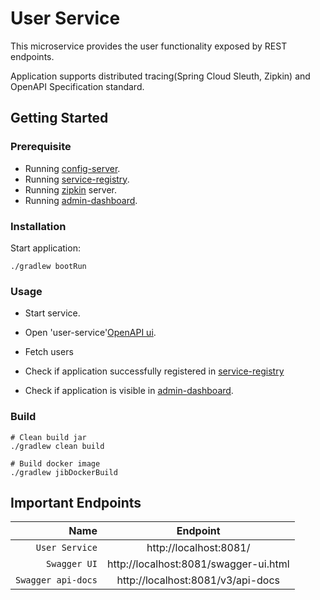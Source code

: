 # User Service

This microservice provides the user functionality exposed by REST endpoints.

Application supports distributed tracing(Spring Cloud Sleuth, Zipkin) and OpenAPI Specification standard.

## Getting Started

### Prerequisite

* Running [config-server](../../config-server).
* Running [service-registry](../../service-registry).
* Running [zipkin](../../..) server.
* Running [admin-dashboard](../../admin-dashboard).

### Installation

Start application:

```
./gradlew bootRun
```

### Usage

* Start service.

* Open 'user-service'[OpenAPI ui](http://localhost:8081/swagger-ui.html).

* Fetch users

* Check if application successfully registered in [service-registry](http://localhost:8761/)

* Check if application is visible in [admin-dashboard](http://localhost:8085/applications).

### Build

```
# Clean build jar
./gradlew clean build

# Build docker image
./gradlew jibDockerBuild
```

## Important Endpoints

| Name | Endpoint | 
| -------------:|:--------:|
| `User Service` | http://localhost:8081/ |
| `Swagger UI` | http://localhost:8081/swagger-ui.html |
| `Swagger api-docs` | http://localhost:8081/v3/api-docs |
